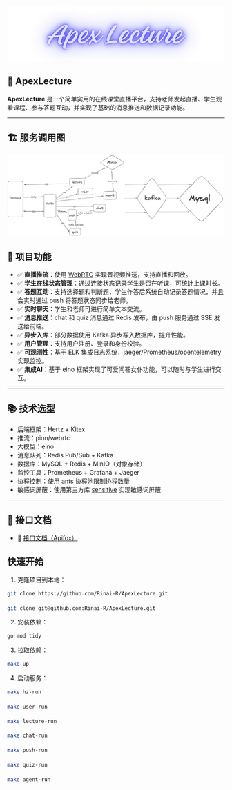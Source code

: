  ![ApexLecture](./img/ApexLecture.png)

  ## 🧾 ApexLecture 

  **ApexLecture** 是一个简单实用的在线课堂直播平台，支持老师发起直播、学生观看课程、参与答题互动，并实现了基础的消息推送和数据记录功能。

  ------

  ## 🏗️ 服务调用图

  ![sevice](./img/service.png)

  ## 🎯 项目功能

  - ✅ **直播推流**：使用 [WebRTC](https://github.com/pion/webrtc) 实现音视频推送，支持直播和回放。
  - ✅ **学生在线状态管理**：通过连接状态记录学生是否在听课，可统计上课时长。
  - ✅ **答题互动**：支持选择题和判断题，学生作答后系统自动记录答题情况，并且会实时通过 push 将答题状态同步给老师。
  - ✅ **实时聊天**：学生和老师可进行简单文本交流。
  - ✅ **消息推送**：chat 和 quiz 消息通过 Redis 发布，由 push 服务通过 SSE 发送给前端。
  - ✅ **异步入库**：部分数据使用 Kafka 异步写入数据库，提升性能。
  - ✅ **用户管理**：支持用户注册、登录和身份校验。
  - ✅ **可观测性**：基于 ELK 集成日志系统，jaeger/Prometheus/opentelemetry 实现监控。
  - ✅ **集成AI**：基于 eino 框架实现了可爱问答女仆功能，可以随时与学生进行交互。

  ------

  ## 📚 技术选型

  - 后端框架：Hertz + Kitex
  - 推流：pion/webrtc
  - 大模型：eino
  - 消息队列：Redis Pub/Sub + Kafka
  - 数据库：MySQL + Redis + MinIO（对象存储）
  - 监控工具：Prometheus + Grafana + Jaeger
  - 协程控制：使用 [ants](https://github.com/panjf2000/ants) 协程池限制协程数量
  - 敏感词屏蔽：使用第三方库 [sensitive](https://github.com/importcjj/sensitive) 实现敏感词屏蔽

  ------

  ## 📎 接口文档

  - 📄 [接口文档（Apifox）](https://apifox.com/apidoc/shared/ec05339a-ba50-46d9-9971-1d9ef2347f2c/297132962e0)

  ## 快速开始

  1. 克隆项目到本地：

  ```bash
  git clone https://github.com/Rinai-R/ApexLecture.git

  git clone git@github.com:Rinai-R/ApexLecture.git
  ```

  2. 安装依赖：

  ```bash
  go mod tidy
  ```

  3. 拉取依赖：

  ```bash
  make up
  ```

  4. 启动服务：

  ```bash
  make hz-run
  
  make user-run
  
  make lecture-run
  
  make chat-run
  
  make push-run
  
  make quiz-run

  make agent-run
  ```

